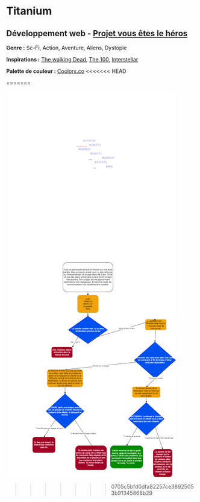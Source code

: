 # Titanium
## Développement web - [Projet vous êtes le héros](https://smnarnold.com/projets/vous-etes-le-heros)

**Genre :** Sc-Fi, Action, Aventure, Aliens, Dystopie

**Inspirations :** [The walking Dead](https://en.wikipedia.org/wiki/The_Walking_Dead_(TV_series)), [The 100](https://en.wikipedia.org/wiki/The_100_(TV_series)), [Interstellar](https://en.wikipedia.org/wiki/Interstellar_(film))

**Palette de couleur :** [Coolors.co](https://coolors.co/000000-2f4550-586f7c-b8dbd9-f4f4f9)
<<<<<<< HEAD

=======

![dezemma_daniel_PS1.1__582-324MO.png](assets/png/dezemma_daniel_PS1.1__582-324MO.png)
>>>>>>> 0705c5bfd0dfa82257ce38925053b91345868b29
